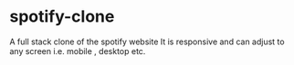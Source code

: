 # spotify-clone
A full stack clone of the spotify website
It is responsive and can adjust to any screen i.e. mobile , desktop etc.
